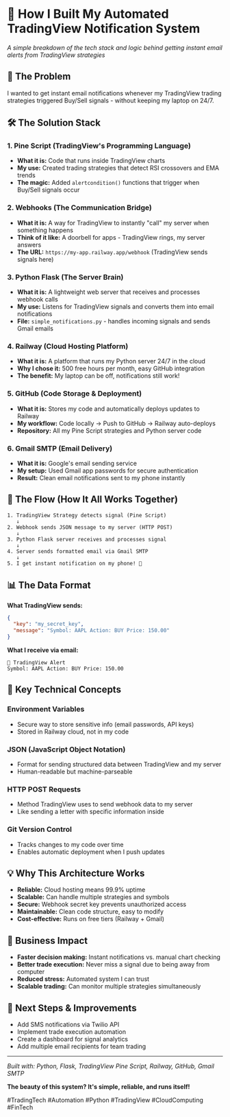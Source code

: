 # 🚀 How I Built My Automated TradingView Notification System

*A simple breakdown of the tech stack and logic behind getting instant email alerts from TradingView strategies*

## 🎯 The Problem
I wanted to get instant email notifications whenever my TradingView trading strategies triggered Buy/Sell signals - without keeping my laptop on 24/7.

## 🛠️ The Solution Stack

### **1. Pine Script (TradingView's Programming Language)**
- **What it is:** Code that runs inside TradingView charts
- **My use:** Created trading strategies that detect RSI crossovers and EMA trends
- **The magic:** Added `alertcondition()` functions that trigger when Buy/Sell signals occur

### **2. Webhooks (The Communication Bridge)**
- **What it is:** A way for TradingView to instantly "call" my server when something happens
- **Think of it like:** A doorbell for apps - TradingView rings, my server answers
- **The URL:** `https://my-app.railway.app/webhook` (TradingView sends signals here)

### **3. Python Flask (The Server Brain)**
- **What it is:** A lightweight web server that receives and processes webhook calls
- **My use:** Listens for TradingView signals and converts them into email notifications
- **File:** `simple_notifications.py` - handles incoming signals and sends Gmail emails

### **4. Railway (Cloud Hosting Platform)**
- **What it is:** A platform that runs my Python server 24/7 in the cloud
- **Why I chose it:** 500 free hours per month, easy GitHub integration
- **The benefit:** My laptop can be off, notifications still work!

### **5. GitHub (Code Storage & Deployment)**
- **What it is:** Stores my code and automatically deploys updates to Railway
- **My workflow:** Code locally → Push to GitHub → Railway auto-deploys
- **Repository:** All my Pine Script strategies and Python server code

### **6. Gmail SMTP (Email Delivery)**
- **What it is:** Google's email sending service
- **My setup:** Used Gmail app passwords for secure authentication
- **Result:** Clean email notifications sent to my phone instantly

## 🔄 The Flow (How It All Works Together)

```
1. TradingView Strategy detects signal (Pine Script)
   ↓
2. Webhook sends JSON message to my server (HTTP POST)
   ↓  
3. Python Flask server receives and processes signal
   ↓
4. Server sends formatted email via Gmail SMTP
   ↓
5. I get instant notification on my phone! 📱
```

## 📊 The Data Format

**What TradingView sends:**
```json
{
  "key": "my_secret_key", 
  "message": "Symbol: AAPL Action: BUY Price: 150.00"
}
```

**What I receive via email:**
```
🚨 TradingView Alert
Symbol: AAPL Action: BUY Price: 150.00
```

## 🔧 Key Technical Concepts

### **Environment Variables**
- Secure way to store sensitive info (email passwords, API keys)
- Stored in Railway cloud, not in my code

### **JSON (JavaScript Object Notation)**
- Format for sending structured data between TradingView and my server
- Human-readable but machine-parseable

### **HTTP POST Requests**
- Method TradingView uses to send webhook data to my server
- Like sending a letter with specific information inside

### **Git Version Control**
- Tracks changes to my code over time
- Enables automatic deployment when I push updates

## 💡 Why This Architecture Works

- **Reliable:** Cloud hosting means 99.9% uptime
- **Scalable:** Can handle multiple strategies and symbols
- **Secure:** Webhook secret key prevents unauthorized access
- **Maintainable:** Clean code structure, easy to modify
- **Cost-effective:** Runs on free tiers (Railway + Gmail)

## 🎯 Business Impact

- **Faster decision making:** Instant notifications vs. manual chart checking
- **Better trade execution:** Never miss a signal due to being away from computer
- **Reduced stress:** Automated system I can trust
- **Scalable trading:** Can monitor multiple strategies simultaneously

## 🔮 Next Steps & Improvements

- Add SMS notifications via Twilio API
- Implement trade execution automation
- Create a dashboard for signal analytics
- Add multiple email recipients for team trading

---

*Built with: Python, Flask, TradingView Pine Script, Railway, GitHub, Gmail SMTP*

**The beauty of this system? It's simple, reliable, and runs itself!** 

#TradingTech #Automation #Python #TradingView #CloudComputing #FinTech